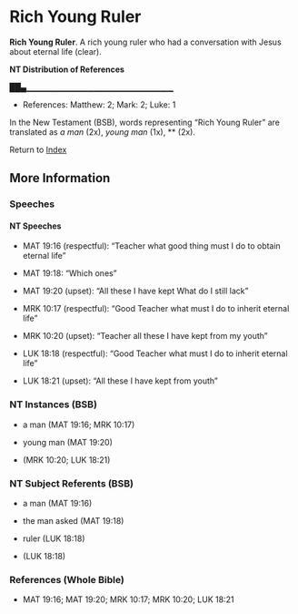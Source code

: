 # Rich Young Ruler
**Rich Young Ruler**. 
A rich young ruler who had a conversation with Jesus about eternal life (clear). 


**NT Distribution of References**

██▄▁▁▁▁▁▁▁▁▁▁▁▁▁▁▁▁▁▁▁▁▁▁▁▁
* References: Matthew: 2; Mark: 2; Luke: 1





In the New Testament (BSB), words representing “Rich Young Ruler” are translated as 
*a man* (2x), *young man* (1x), ** (2x). 


Return to [Index](00-Index.md)

## More Information

### Speeches

#### NT Speeches

* MAT 19:16 (respectful): “Teacher what good thing must I do to obtain eternal life”

* MAT 19:18: “Which ones”

* MAT 19:20 (upset): “All these I have kept What do I still lack”

* MRK 10:17 (respectful): “Good Teacher what must I do to inherit eternal life”

* MRK 10:20 (upset): “Teacher all these I have kept from my youth”

* LUK 18:18 (respectful): “Good Teacher what must I do to inherit eternal life”

* LUK 18:21 (upset): “All these I have kept from youth”

### NT Instances (BSB)

* a man (MAT 19:16; MRK 10:17)

* young man (MAT 19:20)

*  (MRK 10:20; LUK 18:21)



### NT Subject Referents (BSB)

* a man (MAT 19:16)

* the man asked (MAT 19:18)

* ruler (LUK 18:18)

*  (LUK 18:18)



### References (Whole Bible)

* MAT 19:16; MAT 19:20; MRK 10:17; MRK 10:20; LUK 18:21



